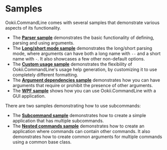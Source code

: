 # Samples

Ookii.CommandLine comes with several samples that demonstrate various aspects of its functionality.

- The [**Parser sample**](Parser) demonstrates the basic functionality of defining, parsing and
  using arguments.
- The [**Long/short mode sample**](LongShort) demonstrates the long/short parsing mode, where
  arguments can have both a long name with `--` and a short name with `-`. It also showcases a few
  other non-default options.
- The [**Custom usage sample**](CustomUsage) demonstrates the flexibility of Ookii.CommandLine's
  usage help generation, by customizing it to use completely different formatting.
- The [**Argument dependencies sample**](ArgumentDependencies) demonstrates how you can have
  arguments that require or prohibit the presence of other arguments.
- The [**WPF sample**](Wpf) shows how you can use Ookii.CommandLine with a GUI application.

There are two samples demonstrating how to use subcommands:

- The [**Subcommand sample**](SubCommand) demonstrates how to create a simple application that has
  multiple subcommands.
- The [**Nested commands sample**](NestedCommands) demonstrates how to create an application where commands can
  contain other commands. It also demonstrates how to create common arguments for multiple commands
  using a common base class.
